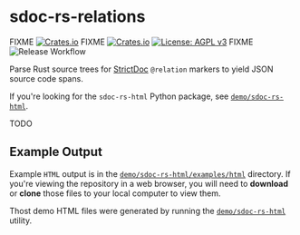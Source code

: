 # sdoc-rs-relations

FIXME [![Crates.io](https://img.shields.io/crates/v/path-munge)](https://crates.io/crates/path-munge)
FIXME [![Crates.io](https://img.shields.io/crates/d/path-munge)](https://crates.io/crates/path-munge)
[![License: AGPL v3](https://img.shields.io/badge/License-AGPL_v3-orange.svg)](https://www.gnu.org/licenses/agpl-3.0)
FIXME ![Release Workflow](https://img.shields.io/github/actions/workflow/status/adfernandes/path-munge/release.yml)

Parse Rust source trees for [StrictDoc](https://strictdoc.readthedocs.io/) `@relation` markers to yield JSON source code spans.

If you're looking for the `sdoc-rs-html` Python package, see [`demo/sdoc-rs-html`](demo/sdoc-rs-html).

TODO

## Example Output

Example `HTML` output is in the [`demo/sdoc-rs-html/examples/html`](demo/sdoc-rs-html/examples/html) directory. If you're viewing the repository in a web browser, you will need to **download** or **clone** those files to your local computer to view them.

Thost demo HTML files were generated by running the [`demo/sdoc-rs-html`](demo/sdoc-rs-html) utility.

